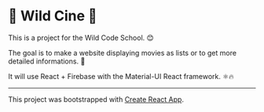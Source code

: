 # 🍿 Wild Cine 🍿

This is a project for the Wild Code School. 😊

The goal is to make a website displaying movies as lists or to get more detailed informations. 🎯

It will use React + Firebase with the Material-UI React framework. ⚛️🔥

* * * * *
This project was bootstrapped with [Create React App](https://github.com/facebook/create-react-app).
